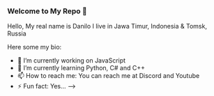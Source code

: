 ### Welcome to My Repo 👋
Hello, My real name is Danilo
I live in Jawa Timur, Indonesia & Tomsk, Russia

Here some my bio:

- 🔭 I’m currently working on JavaScript
- 🌱 I’m currently learning Python, C# and C++
- 📫 How to reach me: You can reach me at Discord and Youtube
- ⚡ Fun fact: Yes...
-->
